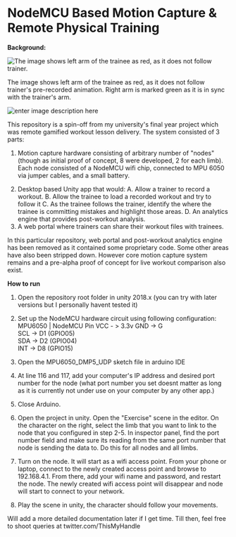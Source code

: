 # NodeMCU Based Motion Capture & Remote Physical Training

**Background:**

![The image shows left arm of the trainee as red, as it does not follow trainer.](https://i.ibb.co/XtKR5Tn/image.png)

The image shows left arm of the trainee as red, as it does not follow trainer's pre-recorded animation. Right arm is marked green as it is in sync with the trainer's arm.

![enter image description here](https://i.ibb.co/hC2P8p8/Node.png)

This repository is a spin-off from my university's final year project which was remote gamified workout lesson delivery. The system consisted of 3 parts:

1) Motion capture hardware consisting of arbitrary number of "nodes" (though as initial proof of concept, 8 were developed, 2 for each limb). Each node consisted of a NodeMCU wifi chip, connected to MPU 6050 via jumper cables, and a small battery.

2. Desktop based Unity app that would:
	A. Allow a trainer to record a workout.
	B. Allow the trainee to load a recorded workout and try to follow it
	C. As the trainee follows the trainer, identify the where the trainee is committing mistakes and highlight those areas.
	D. An analytics engine that provides post-workout analysis.
3. A web portal where trainers can share their workout files with trainees.

In this particular repository, web portal and post-workout analytics engine has been removed as it contained some proprietary code. Some other areas have also been stripped down. However core motion capture system remains and a pre-alpha proof of concept for live workout comparison also exist.

**How to run**
1) Open the repository root folder in unity 2018.x (you can try with later versions but I personally havent tested it)
2) Set up the NodeMCU hardware circuit using following configuration:
MPU6050  |  NodeMCU Pin
	VCC - > 3.3v
  GND  -> G        			     
  SCL  ->   D1 (GPIO05)   
  SDA     -> D2 (GPIO04)  
  INT   ->   D8 (GPIO15) 
  3) Open the MPU6050_DMP5_UDP sketch file in arduino IDE
  4) At line 116 and 117, add your computer's IP address and desired port number for the node (what port number you set doesnt matter as long as it is currently not under use on your computer by any other app.)
  5) Close Arduino.
  6) Open the project in unity. Open the "Exercise" scene in the editor. On the character on the right, select the limb that you want to link to the node that you configured in step 2-5. In inspector panel, find the port number field and make sure its reading from the same port number that node is sending the data to. Do this for all nodes and all limbs.
7)  Turn on the node. It will start as a wifi access point. From your phone or laptop, connect to the newly created access point and browse to 192.168.4.1. From there, add your wifi name and password, and restart the node. The newly created wifi access point will disappear and node will start to connect to your network.

8) Play the scene in unity, the character should follow your movements.

Will add a more detailed documentation later if I get time. Till then, feel free to shoot queries at twitter.com/ThisMyHandle
